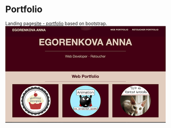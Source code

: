 # Portfolio

Landing page[site - portfolio](https://cdn.rawgit.com/Annelia55/Portfolio/master/index.html) based on bootstrap.
![Main page](img/Main_page.png)